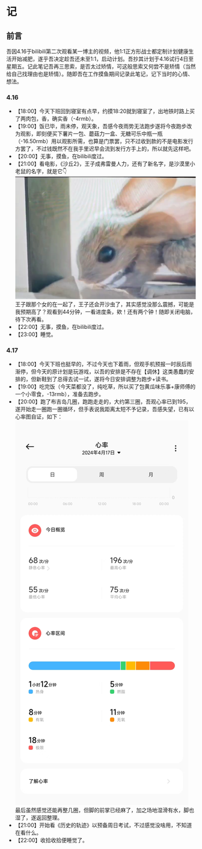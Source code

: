 # 记

## 前言
吾因4.16于bilibili第二次观看某一博主的视频，他1:1正方形战士都定制计划健康生活开始减肥，遂乎吾决定趁吾还未至1:1，启动计划。吾抄其计划于4.16试行4日至星期五。记此笔记吾再三思索，是否太过矫情，可这般思索又何尝不是矫情（当然给自己找理由也是矫情）。随即吾在工作摸鱼期间记录此笔记，记下当时的心情、想法。


### 4.16
- 【18:00】今天下班回到寝室有点早，约摸18:20就到寝室了，出地铁时路上买了两肉包，香，确实香（-4rmb）。
- 【19:00】饭已毕，雨未停，观天象，吾感今夜雨势无法跑步遂将今夜跑步改为观影，即刻便买下薯片一包、蘑菇力一盒、无糖可乐中瓶一瓶（-16.50rmb）用以观影所需，也算是门票罢，只不过收到款的不是电影发行方罢了，不过钱既然不在我手里迟早会流到发行方手上的，所以就先这样吧。
- 【20:00】无事，摸鱼，在bilibili度过。
- 【21:00】看电影，《沙丘2》，王子成弗雷曼人力，还有了新名字，是沙漠里小老鼠的名字，就是它👇<br />![小老鼠](imgs/小老鼠.png)<br />王子跟那个女的在一起了，王子还会开沙虫了，其实感觉没那么震撼，可能是我预期高了？观看到44分钟，一看进度条，欸！还有两个钟！随即关闭电脑，待下次再看。
- 【22:00】无事，摸鱼，在bilibili度过。
- 【23:00】睡觉。

### 4.17
- 【18:00】今天下班也挺早的，不过今天也下着雨，但观手机预报一时辰后雨渐停，但今天的原计划是玩游戏，以吾的安排是不存在【调休】这类愚蠢的安排的，但新鞋到了总得去试一试，遂将今日安排调整为跑步+读书。
- 【19:00】吃完饭（今天菜都没了，纯吃草，所以买了包黄瓜味乐事+康师傅的一个小零食，-13rmb），准备去跑步。
- 【20:00】跑了布吉岛几圈，跑跑走走的，大约第三圈，吾观心率已到195，遂开始走一圈跑一圈循环，但手表说我距离太短不予记录，吾感失望，已有以心率图自证，如下：<br />![心率](imgs/心率图.jpg)<br />最后虽然感觉还能再整几圈，但脚的前掌已经麻了，加之场地湿滑有水，脚也湿了，遂返回整理。
- 【21:00】开始看《历史的轨迹》以预备周日考试，不过感觉没啥用，不知道在看什么。
- 【22:00】收拾收拾便睡觉了。

